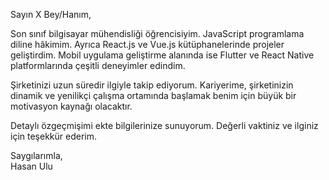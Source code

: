 Sayın X Bey/Hanım,

Son sınıf bilgisayar mühendisliği öğrencisiyim. JavaScript programlama diline hâkimim. Ayrıca React.js ve Vue.js kütüphanelerinde projeler geliştirdim. Mobil uygulama geliştirme alanında ise Flutter ve React Native platformlarında çeşitli deneyimler edindim.

Şirketinizi uzun süredir ilgiyle takip ediyorum. Kariyerime, şirketinizin dinamik ve yenilikçi çalışma ortamında başlamak benim için büyük bir motivasyon kaynağı olacaktır.

Detaylı özgeçmişimi ekte bilgilerinize sunuyorum. Değerli vaktiniz ve ilginiz için teşekkür ederim.

Saygılarımla,  
Hasan Ulu
